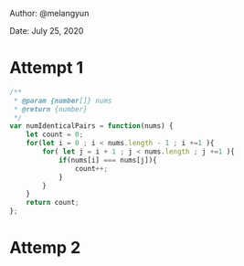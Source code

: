 Author: @melangyun

Date: July 25, 2020

# Attempt 1

```javascript
/**
 * @param {number[]} nums
 * @return {number}
 */
var numIdenticalPairs = function(nums) {
    let count = 0;
    for(let i = 0 ; i < nums.length - 1 ; i +=1 ){
        for( let j = i + 1 ; j < nums.length ; j +=1 ){
            if(nums[i] === nums[j]){
                count++;
            }
        }
    }
    return count;
};
```

# Attemp 2

```javascript

```